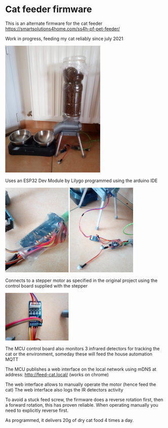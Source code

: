 # Cat feeder firmware

This is an alternate firmware for the cat feeder https://smartsolutions4home.com/ss4h-pf-pet-feeder/

Work in progress, feeding my cat reliably since july 2021

<img src="https://raw.githubusercontent.com/joseluu/cat-feeder/master/Documents/Photos/Cat_feeder.jpg" width="300">

Uses an ESP32 Dev Module by Lilygo programmed using the arduino IDE

<img src="https://raw.githubusercontent.com/joseluu/cat-feeder/master/Documents/Photos/feeder_esp32_details.jpg" width="200">

<img src="https://raw.githubusercontent.com/joseluu/cat-feeder/master/Documents/Photos/feeder_electronics_overview.jpg" width="200">

Connects to a stepper motor as specified in the original project using the control board supplied with the stepper

<img src="https://raw.githubusercontent.com/joseluu/cat-feeder/master/Documents/Photos/feeder_stepper_board.jpg" width="200">


The MCU control board also monitors 3 infrared detectors for tracking the cat or the environment, someday these will feed the house automation MQTT

The MCU publishes a web interface on the local network using mDNS at address: http://feed-cat.local/ (works on chrome)

The web interface allows to manually operate the motor (hence feed the cat)
The web interface also logs the IR detectors activity

To avoid a stuck feed screw, the firmware does a reverse rotation first, then a forward rotation, this has proven reliable. When operating manually you need to explicitly reverse first.

As programmed, it delivers 20g of dry cat food 4 times a day.